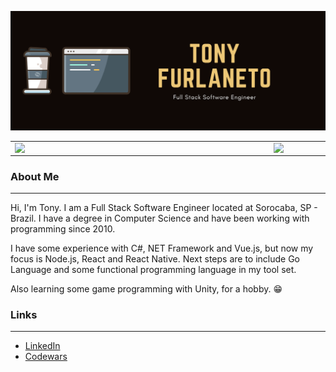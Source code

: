 ![Screenshot](/banner.png)

<center>
  <table>
    <tr>
        <td><img width="400px" align="left" src="https://github-readme-stats.vercel.app/api/top-langs/?username=arfurlaneto&hide=html&layout=compact&theme=buefy" /></td>
        <td><img width="495px" align="left" src="https://github-readme-stats.vercel.app/api?username=arfurlaneto&theme=buefy"/></td>
    </tr>   
  </table>
</center>  

### About Me
---

Hi, I'm Tony.
I am a Full Stack Software Engineer located at Sorocaba, SP - Brazil.
I have a degree in Computer Science and have been working with programming since 2010.

I have some experience with C#, NET Framework and Vue.js, but now my focus is Node.js, React and React Native.
Next steps are to include Go Language and some functional programming language in my tool set.

Also learning some game programming with Unity, for a hobby. 😁

### Links
---

- <a href="https://www.linkedin.com/in/arfurlaneto">LinkedIn</a>
- <a href="https://www.codewars.com/users/Furlaneto">Codewars</a>

